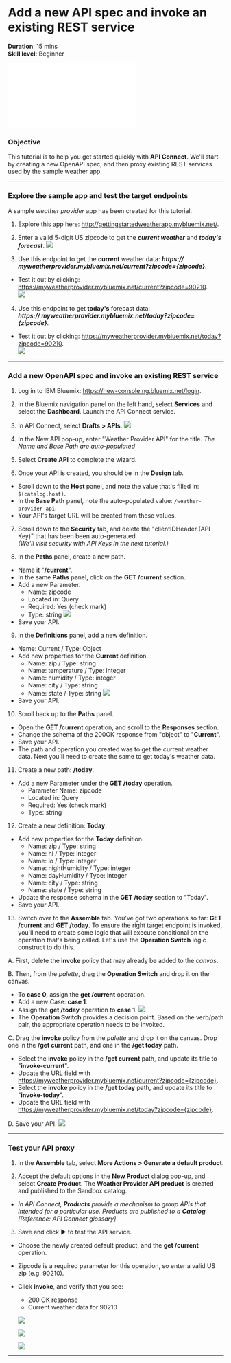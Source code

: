 # Add a new API spec and invoke an existing REST service
**Duration**: 15 mins  
**Skill level**: Beginner  

 ![Prerequisites](/bluemix/0-prereq/README.md)

### Objective
This tutorial is to help you get started quickly with **API Connect**. We'll start by creating a new OpenAPI spec, and then proxy existing REST services used by the sample weather app.

---


### Explore the sample app and test the target endpoints
A sample _weather provider_ app has been created for this tutorial.
1. Explore this app here: http://gettingstartedweatherapp.mybluemix.net/.
2. Enter a valid 5-digit US zipcode to get the _**current weather**_ and _**today's forecast**_. 
![](images/explore-weatherapp-1.png)

3. Use this endpoint to get the **current** weather data:     _**https:// myweatherprovider<span></span>.mybluemix.net/current?zipcode={zipcode}**_.
  - Test it out by clicking: https://myweatherprovider.mybluemix.net/current?zipcode=90210.  
  ![](images/explore-weatherapp-2.png)

4. Use this endpoint to get **today's** forecast data:  
   _**https:// myweatherprovider<span></span>.mybluemix.net/today?zipcode={zipcode}**_.
  - Test it out by clicking: https://myweatherprovider.mybluemix.net/today?zipcode=90210.  
  ![](images/explore-weatherapp-3.png)


---

### Add a new OpenAPI spec and invoke an existing REST service
1. Log in to IBM Bluemix: https://new-console.ng.bluemix.net/login.
2. In the Bluemix navigation panel on the left hand, select **Services** and select the **Dashboard**. Launch the API Connect service.
3. In API Connect, select **Drafts > APIs**.
  ![](images/create-new-1.png)
4. In the New API pop-up, enter "Weather Provider API" for the title.
_The Name and Base Path are auto-populated_  
5. Select **Create API** to complete the wizard.  


6. Once your API is created, you should be in the **Design** tab. 
  - Scroll down to the **Host** panel, and note the value that's filled in: ```$(catalog.host)```.  
  - In the **Base Path** panel, note the auto-populated value: ```/weather-provider-api```.  
  - Your API's target URL will be created from these values.  


7. Scroll down to the **Security** tab, and delete the "clientIDHeader (API Key)" that has been been auto-generated.  
_(We'll visit security with API Keys in the next tutorial.)_  


8. In the **Paths** panel, create a new path.
  - Name it "**/current**".  
  - In the same **Paths** panel, click on the **GET /current** section.  
  - Add a new Parameter.  
    - Name: zipcode
    - Located in: Query
    - Required: Yes (check mark)
    - Type: string
    ![](images/path-current-1.png)
  - Save your API.

9. In the **Definitions** panel, add a new definition.
  - Name: Current  /  Type: Object
  - Add new properties for the **Current** definition.
    - Name: zip         /  Type: string
    - Name: temperature /  Type: integer
    - Name: humidity    /  Type: integer
    - Name: city        /  Type: string
    - Name: state       /  Type: string
    ![](images/definition-current-1.png)
  - Save your API.  


10. Scroll back up to the **Paths** panel.
  - Open the **GET /current** operation, and scroll to the **Responses** section.
  - Change the schema of the 200OK response from "object" to "**Current**".
  - Save your API.
  - The path and operation you created was to get the current weather data. Next you'll need to create the same to get today's weather data.  

11. Create a new path: **/today**.
  - Add a new Parameter under the **GET /today** operation.
    - Parameter Name: zipcode
    - Located in: Query
    - Required: Yes (check mark)
    - Type: string  

12. Create a new definition: **Today**.
  - Add new properties for the **Today** definition.
    - Name: zip / Type: string
    - Name: hi / Type: integer
    - Name: lo / Type: integer
    - Name: nightHumidity / Type: integer
    - Name: dayHumidity / Type: integer
    - Name: city / Type: string
    - Name: state / Type: string
  - Update the response schema in the **GET /today** section to "Today".
  - Save your API.

13. Switch over to the **Assemble** tab. You've got two operations so far: **GET /current** and **GET /today**. To ensure the right target endpoint is invoked, you'll need to create some logic that will execute conditional on the operation that's being called. Let's use the **Operation Switch** logic construct to do this.  

A. First, delete the **invoke** policy that may already be added to the _canvas_.  

B. Then, from the _palette_, drag the **Operation Switch** and drop it on the canvas.  
  - To **case 0**, assign the **get /current** operation.
  - Add a new Case: **case 1**.
  - Assign the **get /today** operation to **case 1**.
    ![](images/assemble-1.png)
  - The **Operation Switch** provides a decision point. Based on the verb/path pair, the appropriate operation needs to be invoked.

C. Drag the **invoke** policy from the _palette_ and drop it on the canvas. Drop one in the **/get current** path, and one in the **/get today** path.
  - Select the **invoke** policy in the **/get current** path, and update its title to "**invoke-current**".  
  - Update the URL field with https://myweatherprovider.mybluemix.net/current?zipcode={zipcode}.  
  - Select the **invoke** policy in the **/get today** path, and update its title to "**invoke-today**".  
  - Update the URL field with https://myweatherprovider.mybluemix.net/today?zipcode={zipcode}.  

D. Save your API.
![](images/assemble-1.png)

---

### Test your API proxy
1. In the **Assemble** tab, select **More Actions > Generate a default product**.

2. Accept the default options in the **New Product** dialog pop-up, and select **Create Product**. The **Weather Provider API product** is created and published to the Sandbox catalog.
  - _In API Connect, **Products** provide a mechanism to  group APIs that intended for a particular use. Products are published to a **Catalog**.  [Reference: API Connect glossary]_

3. Save and click ► to test the API service.
  - Choose the newly created default product, and the **get /current** operation.  
  - Zipcode is a required parameter for this operation, so enter a valid US zip (e.g. 90210).  
  - Click **invoke**, and verify that you see:
    - 200 OK response
    - Current weather data for 90210  

    ![](images/test-invoke-1.png)  

    ![](images/test-invoke-2.png)  

    ![](images/test-invoke-3.png)

---

